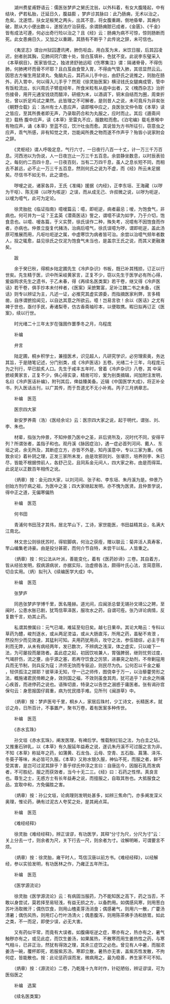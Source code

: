 <!-- { "loadSidebar": true } -->
　　湖州费星甫野语云：儒医张梦庐之舅氏沈翁，以外科着，有女大腹隆起，中有结块，俨若私胎，迁延日久，腹益膨 ，梦庐诊其脉曰：此乃肠痈，无术以治之，危矣。沈遂悟，扶女足板凳之两头，出其不意，将女腹重踢，倒地昏晕，其痈内破，脓从大小便出数斗，遂按法疗治获痊。余谓肠痈脓已成者，《金匮》、《千金》皆有成法可遵，何必出奇行险以治之？且《经》云：肠痈为病不可惊，惊则肠断而死。此女患痈日久，又加之以重踢，其肠有不断乎？此传讹之辞，未可信也。

　　《夷坚志》谓台州狱囚遭讯拷，肺伤呕血，用白芨为末，米饮日服，后其囚凌迟，刽者剖其胸，见肺间窍穴数十处，皆白芨填补，色犹不变。此说李东璧采入《本草纲目》，医家皆信之，独进贤舒驰远昭《伤寒集注》谓：隔诸脊骨，不得伤肺，何肺拷坏而骨不坏耶？且白芨由食管入胃，不得由气管入肺，其诳显然云云。因思古方催生用鼠肾丸、兔脑丸云，其药从儿手中出，由舒氏之说推之，则胎在肠外，药入胃中，何以得入儿手乎？然观《徐灵胎医案》横泾钱氏女腿痈成管，管中有饭粒流出，长兴周氏子臂疽经年，所食米粒有从疽中出者，又《槐西杂志》治折伤接骨，用开元通宝钱烧而醋淬，研细为末，以酒调下，铜末自结而为圈，周束折处，曾以折足鸡试之果然。此皆理之不可解者，是则昔人之说，未可竟斥为非矣张 《朝野佥载》云：洛州有士人患应声，语即喉中应之，良医张文仲令取《本草》读之皆应，至其所畏者即无声，乃录取药合和为丸服之，应时而止。其后《遁斋间览》载杨 腹中应声，读《本草》至雷丸不应，服数粒而愈。《泊宅编》载毛景喉中有物应声，诵《本草》至蓝不应，饮汁吐虫而愈。其说皆为方书所征引，窃意虫之应声，乖气所感，非有知觉之灵，岂能闻所畏之物而遂不作声乎？殆皆小说家附会之辞。

　　《灵枢经》谓人呼吸定息，气行六寸，一日夜行八百一十丈，计一万三千万百息。河西池以为伪说，人一日夜岂止一万三千五百息。余尝静坐数息，以时辰表验之，每刻约二百四十息，一日夜百刻，当有二万四千息，虽人之息长短不同，而相去不甚远，必不止一万三千五百息，然则何氏之说为不虚，而《经》所云未足据矣。尽信书不如无书，此之谓也。

　　哕嗳之说，诸家各异，王氏《准绳》援据《内经》，正李东垣、王海藏（以哕为干呕）、陈无择（以哕为咳逆）之误，而从成无己、许叔微之说，以哕为呃逆，以嗳为噫气，此可为定论。

　　徐灵胎批《临证指南》噫嗳篇云：噫，即呃逆，病者最忌；嗳，为饱食气，非病也。何可并为一证？王孟英《潜斋医话》訾之，谓噫不读为如字，乃于介切，饱食息也。以噫、嗳各篇，于义实赘，徐氏误作二种，殊失考，况噫有不因饱食而作者，亦病也。仲景立旋复代赭汤，治病后噫气，徐氏误噫为哕，谓即呃逆，盖此汤原可推展而用，凡呕吐呃逆之属，中虚寒饮为病者皆可治。余尝以治噫气频年者数人，投之辄愈，益见徐氏之仅泥为饱食气未当也，是盖宗王氏之说，而其义更融澈矣。

　　跋

　　余于癸巳秋，得桐乡陆定圃先生《冷庐杂识》书板，既已补其残损，订正以行世矣。先生精于医，识中所采岐黄家言，正复不少，窃以先生于医学必有所心得，爰益购求先生之遗书，于乙未春，得《再续名医类案》若干卷，继又得《冷庐医话》若干卷，俱手抄本未付梓者，《医案》采摭繁富，足补江魏二书之未备，《医话》则专以辨证为主，凡述一证，必推究其虚实源委，而指摘医家利弊，言多精凿，自序谓摭拾闻见，以自达其意之所欲云。噫！岂易言欤！余以《医话》之尤有裨于世也，亟付手民，寿诸梨枣，仿古香斋袖珍本，以便取携。暇日拟再订正《医案》，续以行世。

　　时光绪二十三年太岁在强圉作噩季冬之月，乌程庞

　　补编

　　弁言

　　陆定圃，桐乡积学士，兼擅医术，识见超人，凡研究学识，必穷理索奥，务达其旨，于是随笔记述，分门别类，成《冷庐医话》五卷。光绪二十三年，乌程庞元 为之刊行，早已脍炙人口。先生于咸丰五年时，曾着《冷庐杂识》八卷，其 中采摭岐黄家言，正复不少，俱心得实录，精凿可珍，爰为别类摘辑，间加附注发明，名曰《冷庐医话补编》，附刊其后，俾益臻美备。近辑《中国医学大成》，将正补全书，列入医话丛刊，以广其传，而于吾道尤不无小补焉。丙子三月炳章志。

　　补编　医范

　　医宗四大家

　　新安罗养斋（浩）《医经余论》云：医宗四大家之说，起于明代，谓张、刘、李、朱也。

　　材辈，指张为仲景，不知仲景乃医中之圣，非后贤所及，况时代不同，安得平列？所谓张者，盖指子和也。观丹溪《脉因症治》，遇一症必首列河间、戴人、东垣之说，余无所及，其断症立方，亦皆不外是，知丹溪意中，专以三家为重。《格致余论》着补阴之理，正发三家所未发，由是攻邪则刘、张堪宗，培养则李、朱已尽，皆能不根据傍前人，各舒己见，且同系金元间人，四大家之称，由是而得耳。此说足以正数百年相传之讹。

　　（炳章）按：金元四大家，以刘河间、张子和、李东垣、朱丹溪为是。仲景乃创始方剂疗病之祖，为医中之圣；四大家继起发明，亦不愧为医贤。且仲景学说，得中正之道，无偏寒偏热

　　补编　医范

　　何书田

　　青浦何书田茂才其伟，居北竿山下，工诗，家世能医，书田益精其业，名满大江南北。

　　林文忠公则徐抚苏时，得软脚病，何治之获痊，赠以联云：菊井活人真寿客，竿山编集老诗豪。由是投分甚密，而何介节自特，未尝干以私，人皆重之。

　　（炳章）按：何公法从叶派，善能变化，着有《医药妙谛》三卷。其自着方，皆从经验发明，叙病源病状，亦据实际，治虚痨各法，颇得叶氏心法，言简意赅，切合实用。（炳）拟刊入《续编医学大成》中。

　　补编　医范

　　张梦庐

　　同邑张梦庐学博千里，医名隆赫。道光间，应闽浙总督无锡孙文靖公之聘，至闽时，公患水胀已剧，犹笃信草泽医，服攻水之药，自谓可痊。张乃详论病情，反复数千言，劝其止药。

　　私谓其僚属曰：元气已竭，难延至旬日矣。越七日果卒。其论大略云：专科以草药为醴，峻剂逐水，或从两足滂溢，或从大肠直泻，所用之药，虽秘不肯泄 ，然投剂少而见效速，其猛利可知。夫用药犹用兵，攻守之法，参伍错综，必主于有利而无弊，从未有病经两年，发已数次，不辨病之浅深，体之虚实，只以峻下一法，为可屡投而屡效者。盖此症之起，初因饮啖兼人，胃强脾弱，继则忧劳过度，气竭肝伤，流之壅，由乎源之塞，若再守饮食之厉禁，进暴突之劫剂，不帝剿寇用兵而无节制，则兵反为寇；济师无饷而专驱迫，则民尽为仇。公何忍以千金之躯 ，轻供孤注之掷耶？彼草泽无知，守一己之师传，图侥幸于万一，以治藜藿劳形之法，概施诸君民倚赖之身，效则国之福，不效则虽食其肉，犹可追乎？此余之所痛心疾首，而进停药之说也。语殊切直，特录之以告世之溺惑于庸医者。张有谒孙宫保句云：身思报国仔肩重，病为忧民措手难。见所刊《闽游草》中。

　　（炳章）按：梦庐医号千里，桐乡人，家居后珠村，少工诗文，长精医术，就诊之舟，日所百计，不事置产，聚书万卷，着有医案多种传世。

　　补编　医范

　　《赤水玄珠》

　　孙文垣《赤水玄珠》，阐发医理，有裨后学。惟载制红铅之法，为白圭之玷。又推重石钟乳，以《本草》有久服延年益寿之说，遂讥朱丹溪不可过服之言为非。不知《本草》称延年之药，如蒲黄、石龙刍、云母、空青、五石脂、菖蒲、泽泻、冬葵子等味，未必皆可久服。《本草》又称水银久服，神仙不死，而服之者，鲜不受其害，是岂可过泥其辞乎？善乎缪氏仲淳之言曰：自唐迄今，因服石乳而发病者，不可胜纪，服之而获效者，当今十无二三。《经》曰：石药之性悍。真良言也。尊生之士，无惑方士有长年益寿之说，而擅服之，自取其咎也。大抵服食之品，宜取中和，方免偏胜之害。

　　（炳章）按：孙公文垣，论病理则发明处甚多，如辨三焦命门，亦多阐发深义奥理，惟论药，确有过泥古人夸奖之处，是其阙点耳。

　　补编　医范

　　《难经经释》

　　徐灵胎《难经经释》，辨正误谬，有功医学，其释“分寸为尺，分尺为寸”云：关上分去一寸，则余者为尺，关下行去一尺，则余者为寸。诠解明晰，可谓要言不烦。

　　（炳章）按：徐灵胎，雍干时人，笃信汉唐以前方书。《难经经释》，以经解经，参以实验发明，有功医林之作，乃雍正五年所注。

　　补编　医范

　　《医学源流论》

　　徐灵胎《医学源流论》云：有病固当服药，乃不能知医之高下，药之当否，不敢以身尝试，莫若择至易轻浅，有益无损之方，以备酌用。如偶感风寒，则用葱白苏叶汤取微汗；偶伤饮食，则用山楂麦芽汤消食；偶感暑气，则用六一散，广藿汤清暑；偶伤风热，则用灯心竹叶汤清火；偶患腹泻，则用陈茶佛手汤和肠胃。如此之类，不一而足，即使少误，必无大害。

　　又有药似平常，而竟有大误者。如腹痛呕逆之症，寒亦有之，热亦有之，暑气触秽亦有之，或见此症，而饮生姜汤，如果属热，不散寒而用生姜热性之药，与寒气相斗，已非正治，然犹有得效之理，其余三症饮之必危。曾见有人中暑，而服浓姜汤一碗，覆杯即死，若服紫苏汤，寒即立散，暑热亦无害，盖紫苏性发散，不拘何症，皆能散也。按：此论惩药误而发，微病用之，最为稳善，养生家不可不知。

　　（炳章）按：《源流论》二卷，乃乾隆十九年时作，针砭陋俗，辨证谬误，可为医俗医之

　　补编　选案

　　《续名医类案》

